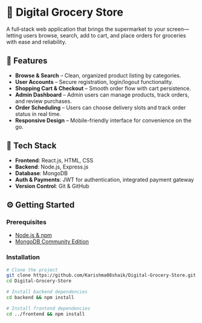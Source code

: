# 🛒 Digital Grocery Store

A full‑stack web application that brings the supermarket to your screen—letting users browse, search, add to cart, and place orders for groceries with ease and reliability.

## 🚀 Features
- **Browse & Search** – Clean, organized product listing by categories.
- **User Accounts** – Secure registration, login/logout functionality.
- **Shopping Cart & Checkout** – Smooth order flow with cart persistence.
- **Admin Dashboard** – Admin users can manage products, track orders, and review purchases.
- **Order Scheduling** – Users can choose delivery slots and track order status in real time.
- **Responsive Design** – Mobile-friendly interface for convenience on the go.

## 🧰 Tech Stack
- **Frontend**: React.js, HTML, CSS  
- **Backend**: Node.js, Express.js  
- **Database**: MongoDB  
- **Auth & Payments**: JWT for authentication, integrated payment gateway  
- **Version Control**: Git & GitHub  

## ⚙️ Getting Started

### Prerequisites
- [Node.js & npm](https://nodejs.org/)  
- [MongoDB Community Edition](https://www.mongodb.com/)  

### Installation

```bash
# Clone the project
git clone https://github.com/Karishma08shaik/Digital-Grocery-Store.git
cd Digital-Grocery-Store

# Install backend dependencies
cd backend && npm install

# Install frontend dependencies
cd ../frontend && npm install
